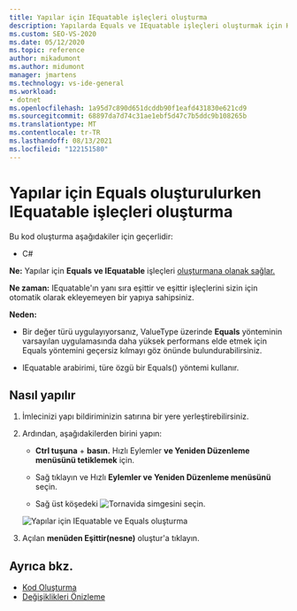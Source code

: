 ```yaml
---
title: Yapılar için IEquatable işleçleri oluşturma
description: Yapılarda Equals ve IEquatable işleçleri oluşturmak için Hızlı Eylemler ve Yeniden Düzenleme menüsünü kullanmayı öğrenin.
ms.custom: SEO-VS-2020
ms.date: 05/12/2020
ms.topic: reference
author: mikadumont
ms.author: midumont
manager: jmartens
ms.technology: vs-ide-general
ms.workload:
- dotnet
ms.openlocfilehash: 1a95d7c890d651dcddb90f1eafd431830e621cd9
ms.sourcegitcommit: 68897da7d74c31ae1ebf5d47c7b5ddc9b108265b
ms.translationtype: MT
ms.contentlocale: tr-TR
ms.lasthandoff: 08/13/2021
ms.locfileid: "122151580"
---
```

# <a name="generate-iequatable-operators-when-generating-equals-for-structs"></a>Yapılar için Equals oluşturulurken IEquatable işleçleri oluşturma

Bu kod oluşturma aşağıdakiler için geçerlidir:

- C#

**Ne:** Yapılar için **Equals** **ve IEquatable** işleçleri [oluşturmana olanak sağlar.](/dotnet/csharp/language-reference/builtin-types/struct)

**Ne zaman:** IEquatable'ın yanı sıra eşittir ve eşittir işleçlerini sizin için otomatik olarak ekleyemeyen bir yapıya sahipsiniz.

**Neden:**

- Bir değer türü uygulayıyorsanız, ValueType üzerinde **Equals** yönteminin varsayılan uygulamasında daha yüksek performans elde etmek için Equals yöntemini geçersiz kılmayı göz önünde bulundurabilirsiniz.

- IEquatable arabirimi, türe özgü bir Equals() yöntemi kullanır.

## <a name="how-to"></a>Nasıl yapılır

1. İmlecinizi yapı bildiriminizin satırına bir yere yerleştirebilirsiniz.

2. Ardından, aşağıdakilerden birini yapın:

   - **Ctrl tuşuna** + **basın.** Hızlı Eylemler **ve Yeniden Düzenleme menüsünü tetiklemek** için.

   - Sağ tıklayın ve Hızlı **Eylemler ve Yeniden Düzenleme menüsünü** seçin.

   - Sağ üst köşedeki ![Tornavida](../media/screwdriver-icon.png) simgesini seçin.

   ![Yapılar için IEquatable ve Equals oluşturma](media/generate-equals-structs.png)

3. Açılan **menüden Eşittir(nesne)** oluştur'a tıklayın.

## <a name="see-also"></a>Ayrıca bkz.

- [Kod Oluşturma](../code-generation-in-visual-studio.md)
- [Değişiklikleri Önizleme](../../ide/preview-changes.md)